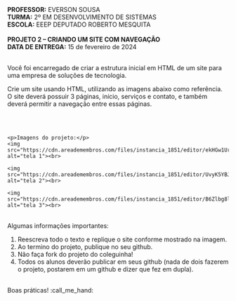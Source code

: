 <div>
    <strong>PROFESSOR:</strong> EVERSON SOUSA<br>
    <strong>TURMA:</strong> 2º EM DESENVOLVIMENTO DE SISTEMAS<br>
    <strong>ESCOLA:</strong> EEEP DEPUTADO ROBERTO MESQUITA
</div><br>

<div>
    <strong>PROJETO 2 – CRIANDO UM SITE COM NAVEGAÇÃO</strong><br>
    <strong>DATA DE ENTREGA:</strong> 15 de fevereiro de 2024
</div><br>

<div>
    <p>Você foi encarregado de criar a estrutura inicial em HTML de um site para uma empresa de soluções de tecnologia.</p>
    <p>Crie um site usando HTML, utilizando as imagens abaixo como referência. O site deverá possuir 3 páginas, início, serviços e contato, e também deverá permitir a navegação entre essas páginas.</p><br><br>

    <p>Imagens do projeto:</p>
    <img src="https://cdn.areademembros.com/files/instancia_1851/editor/ekHGw1UrN3ksvtyYFZqV2dQv7e8zxIXkPHwJzX7z.png" alt="tela 1"><br>

    <img src="https://cdn.areademembros.com/files/instancia_1851/editor/UvyK5YBJvLAtjZBCC4oRj3uNAo67RUHXlZ7Ec3G0.png" alt="tela 2"><br>

    <img src="https://cdn.areademembros.com/files/instancia_1851/editor/B6Zlbg8lrdlsIRxTK753tLSWvFDw1cEpJtcF40r7.png" alt="tela 3"><br>
</div><br>

<div>
    Algumas informações importantes:
    <ol>
        <li>Reescreva todo o texto e replique o site conforme mostrado na imagem.</li>
        <li>Ao termino do projeto, publique no seu github.</li>
        <li>Não faça fork do projeto do coleguinha!</li>
        <li>Todos os alunos deverão publicar em seus github (nada de dois fazerem o projeto, postarem em um github e dizer que fez em dupla).</li>
    </ol> 
</div>
<br>
<div>
    Boas práticas! :call_me_hand:
</div>
